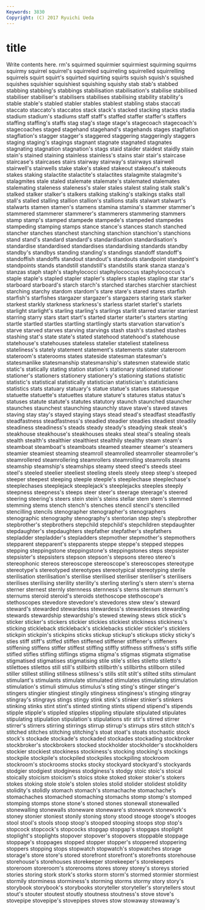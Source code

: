 ```yaml
---
Keywords: 3830 
Copyright: (C) 2017 Ryuichi Ueda
---
```


# title

Write contents here.
rm's squirmed squirmier squirmiest squirming squirms squirmy squirrel squirrel's
squirreled squirreling squirrelled squirrelling squirrels squirt squirt's squirted squirting squirts
squish squish's squished squishes squishier squishiest squishing squishy stab stab's
stabbed stabbing stabbing's stabbings stabilisation stabilisation's stabilise stabilised stabiliser stabiliser's
stabilisers stabilises stabilising stability stability's stable stable's stabled stabler stables
stablest stabling stabs staccati staccato staccato's staccatos stack stack's stacked
stacking stacks stadia stadium stadium's stadiums staff staff's staffed staffer
staffer's staffers staffing staffing's staffs stag stag's stage stage's stagecoach
stagecoach's stagecoaches staged stagehand stagehand's stagehands stages stagflation stagflation's stagger
stagger's staggered staggering staggeringly staggers staging staging's stagings stagnant stagnate
stagnated stagnates stagnating stagnation stagnation's stags staid staider staidest staidly
stain stain's stained staining stainless stainless's stains stair stair's staircase
staircase's staircases stairs stairway stairway's stairways stairwell stairwell's stairwells stake
stake's staked stakeout stakeout's stakeouts stakes staking stalactite stalactite's stalactites
stalagmite stalagmite's stalagmites stale staled stalemate stalemate's stalemated stalemates stalemating
staleness staleness's staler stales stalest staling stalk stalk's stalked stalker
stalker's stalkers stalking stalking's stalkings stalks stall stall's stalled stalling
stallion stallion's stallions stalls stalwart stalwart's stalwarts stamen stamen's stamens
stamina stamina's stammer stammer's stammered stammerer stammerer's stammerers stammering stammers
stamp stamp's stamped stampede stampede's stampeded stampedes stampeding stamping stamps
stance stance's stances stanch stanched stancher stanches stanchest stanching stanchion
stanchion's stanchions stand stand's standard standard's standardisation standardisation's standardise standardised
standardises standardising standards standby standby's standbys standing standing's standings standoff
standoff's standoffish standoffs standout standout's standouts standpoint standpoint's standpoints stands
standstill standstill's standstills stank stanza stanza's stanzas staph staph's staphylococci
staphylococcus staphylococcus's staple staple's stapled stapler stapler's staplers staples stapling
star star's starboard starboard's starch starch's starched starches starchier starchiest
starching starchy stardom stardom's stare stare's stared stares starfish starfish's
starfishes stargazer stargazer's stargazers staring stark starker starkest starkly starkness
starkness's starless starlet starlet's starlets starlight starlight's starling starling's starlings
starlit starred starrier starriest starring starry stars start start's started
starter starter's starters starting startle startled startles startling startlingly starts
starvation starvation's starve starved starves starving starvings stash stash's stashed
stashes stashing stat's state state's stated statehood statehood's statehouse statehouse's
statehouses stateless statelier stateliest stateliness stateliness's stately statement statement's statements
stater stateroom stateroom's staterooms states stateside statesman statesman's statesmanlike statesmanship
statesmanship's statesmen statewide static static's statically stating station station's stationary
stationed stationer stationer's stationers stationery stationery's stationing stations statistic statistic's
statistical statistically statistician statistician's statisticians statistics stats statuary statuary's statue
statue's statues statuesque statuette statuette's statuettes stature stature's statures status
status's statuses statute statute's statutes statutory staunch staunched stauncher staunches
staunchest staunching staunchly stave stave's staved staves staving stay stay's
stayed staying stays stead stead's steadfast steadfastly steadfastness steadfastness's steadied
steadier steadies steadiest steadily steadiness steadiness's steads steady steady's steadying
steak steak's steakhouse steakhouse's steakhouses steaks steal steal's stealing steals
stealth stealth's stealthier stealthiest stealthily stealthy steam steam's steamboat steamboat's
steamboats steamed steamer steamer's steamers steamier steamiest steaming steamroll steamrolled
steamroller steamroller's steamrollered steamrollering steamrollers steamrolling steamrolls steams steamship steamship's
steamships steamy steed steed's steeds steel steel's steeled steelier steeliest
steeling steels steely steep steep's steeped steeper steepest steeping steeple
steeple's steeplechase steeplechase's steeplechases steeplejack steeplejack's steeplejacks steeples steeply steepness
steepness's steeps steer steer's steerage steerage's steered steering steering's steers
stein stein's steins stellar stem stem's stemmed stemming stems stench
stench's stenches stencil stencil's stencilled stencilling stencils stenographer stenographer's stenographers
stenographic stenography stenography's stentorian step step's stepbrother stepbrother's stepbrothers stepchild
stepchild's stepchildren stepdaughter stepdaughter's stepdaughters stepfather stepfather's stepfathers stepladder stepladder's
stepladders stepmother stepmother's stepmothers stepparent stepparent's stepparents steppe steppe's stepped
steppes stepping steppingstone steppingstone's steppingstones steps stepsister stepsister's stepsisters stepson
stepson's stepsons stereo stereo's stereophonic stereos stereoscope stereoscope's stereoscopes stereotype
stereotype's stereotyped stereotypes stereotypical stereotyping sterile sterilisation sterilisation's sterilise sterilised
steriliser steriliser's sterilisers sterilises sterilising sterility sterility's sterling sterling's stern
stern's sterna sterner sternest sternly sternness sternness's sterns sternum sternum's
sternums steroid steroid's steroids stethoscope stethoscope's stethoscopes stevedore stevedore's stevedores
stew stew's steward steward's stewarded stewardess stewardess's stewardesses stewarding stewards
stewardship stewardship's stewed stewing stews stick stick's sticker sticker's stickers
stickier stickies stickiest stickiness stickiness's sticking stickleback stickleback's sticklebacks stickler
stickler's sticklers stickpin stickpin's stickpins sticks stickup stickup's stickups sticky
sticky's sties stiff stiff's stiffed stiffen stiffened stiffener stiffener's stiffeners
stiffening stiffens stiffer stiffest stiffing stiffly stiffness stiffness's stiffs stifle
stifled stifles stifling stiflings stigma stigma's stigmas stigmata stigmatise stigmatised
stigmatises stigmatising stile stile's stiles stiletto stiletto's stilettoes stilettos still
still's stillbirth stillbirth's stillbirths stillborn stilled stiller stillest stilling stillness
stillness's stills stilt stilt's stilted stilts stimulant stimulant's stimulants stimulate
stimulated stimulates stimulating stimulation stimulation's stimuli stimulus stimulus's sting sting's
stinger stinger's stingers stingier stingiest stingily stinginess stinginess's stinging stingray
stingray's stingrays stings stingy stink stink's stinker stinker's stinkers stinking
stinks stint stint's stinted stinting stints stipend stipend's stipends stipple
stipple's stippled stipples stippling stipulate stipulated stipulates stipulating stipulation stipulation's
stipulations stir stir's stirred stirrer stirrer's stirrers stirring stirrings stirrup
stirrup's stirrups stirs stitch stitch's stitched stitches stitching stitching's stoat
stoat's stoats stochastic stock stock's stockade stockade's stockaded stockades stockading
stockbroker stockbroker's stockbrokers stocked stockholder stockholder's stockholders stockier stockiest stockiness
stockiness's stocking stocking's stockings stockpile stockpile's stockpiled stockpiles stockpiling stockroom
stockroom's stockrooms stocks stocky stockyard stockyard's stockyards stodgier stodgiest stodginess
stodginess's stodgy stoic stoic's stoical stoically stoicism stoicism's stoics stoke
stoked stoker stoker's stokers stokes stoking stole stole's stolen stoles
stolid stolider stolidest stolidity stolidity's stolidly stomach stomach's stomachache stomachache's
stomachaches stomached stomaching stomachs stomp stomp's stomped stomping stomps stone
stone's stoned stones stonewall stonewalled stonewalling stonewalls stoneware stoneware's stonework
stonework's stoney stonier stoniest stonily stoning stony stood stooge stooge's
stooges stool stool's stools stoop stoop's stooped stooping stoops stop
stop's stopcock stopcock's stopcocks stopgap stopgap's stopgaps stoplight stoplight's stoplights
stopover stopover's stopovers stoppable stoppage stoppage's stoppages stopped stopper stopper's
stoppered stoppering stoppers stopping stops stopwatch stopwatch's stopwatches storage storage's
store store's stored storefront storefront's storefronts storehouse storehouse's storehouses storekeeper
storekeeper's storekeepers storeroom storeroom's storerooms stores storey storey's storeys storied
stories storing stork stork's storks storm storm's stormed stormier stormiest
stormily storminess storminess's storming storms stormy story story's storybook storybook's
storybooks storyteller storyteller's storytellers stout stout's stouter stoutest stoutly stoutness
stoutness's stove stove's stovepipe stovepipe's stovepipes stoves stow stowaway stowaway's
